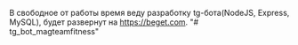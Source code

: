 В свободное от работы время веду разработку tg-бота(NodeJS, Express, MySQL), будет развернут на https://beget.com. "# tg_bot_magteamfitness"
